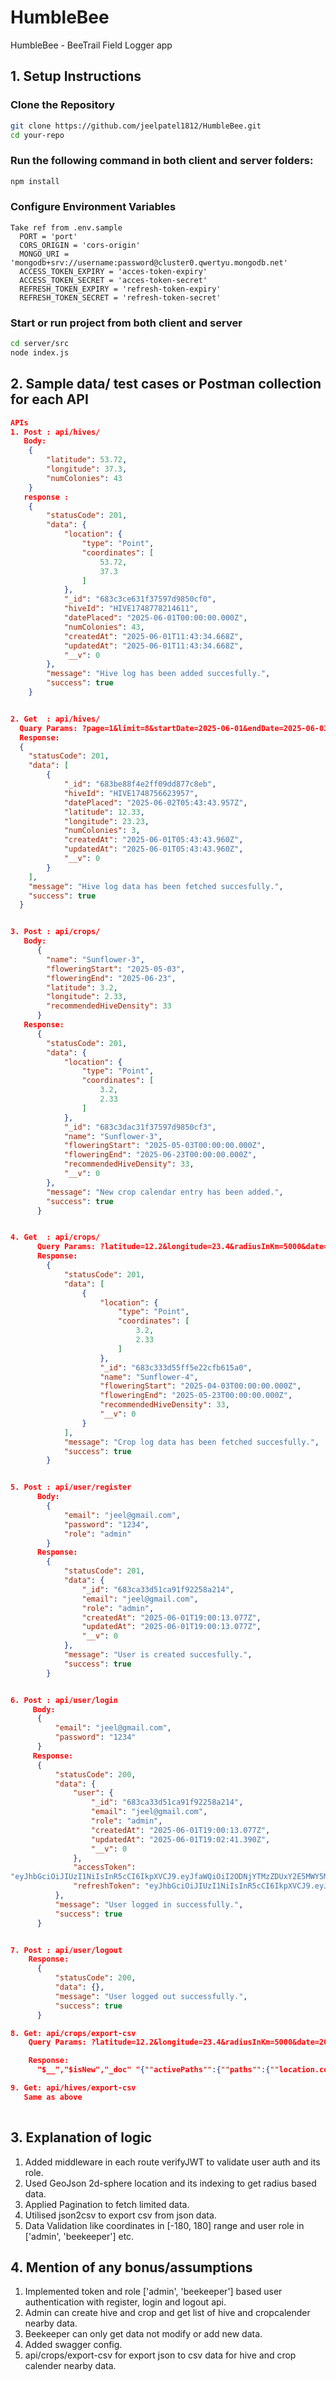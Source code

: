# HumbleBee
HumbleBee - BeeTrail Field Logger app

## 1. Setup Instructions

### Clone the Repository  
```bash
git clone https://github.com/jeelpatel1812/HumbleBee.git
cd your-repo
```

### Run the following command in both client and server folders:

```bash
npm install
```
### Configure Environment Variables
```
Take ref from .env.sample
  PORT = 'port'
  CORS_ORIGIN = 'cors-origin'
  MONGO_URI = 'mongodb+srv://username:password@cluster0.qwertyu.mongodb.net'
  ACCESS_TOKEN_EXPIRY = 'acces-token-expiry'
  ACCESS_TOKEN_SECRET = 'acces-token-secret'
  REFRESH_TOKEN_EXPIRY = 'refresh-token-expiry'
  REFRESH_TOKEN_SECRET = 'refresh-token-secret'
```

### Start or run project from both client and server
```bash
cd server/src
node index.js
```

## 2. Sample data/ test cases or Postman collection for each API

```json
APIs
1. Post : api/hives/
   Body:
    {
    	"latitude": 53.72,
        "longitude": 37.3,
        "numColonies": 43
    }
   response :
    {
        "statusCode": 201,
        "data": {
            "location": {
                "type": "Point",
                "coordinates": [
                    53.72,
                    37.3
                ]
            },
            "_id": "683c3ce631f37597d9850cf0",
            "hiveId": "HIVE1748778214611",
            "datePlaced": "2025-06-01T00:00:00.000Z",
            "numColonies": 43,
            "createdAt": "2025-06-01T11:43:34.668Z",
            "updatedAt": "2025-06-01T11:43:34.668Z",
            "__v": 0
        },
        "message": "Hive log has been added succesfully.",
        "success": true
    }


2. Get  : api/hives/
  Quary Params: ?page=1&limit=8&startDate=2025-06-01&endDate=2025-06-03
  Response:
  {
    "statusCode": 201,
    "data": [
        {
            "_id": "683be88f4e2ff09dd877c8eb",
            "hiveId": "HIVE1748756623957",
            "datePlaced": "2025-06-02T05:43:43.957Z",
            "latitude": 12.33,
            "longitude": 23.23,
            "numColonies": 3,
            "createdAt": "2025-06-01T05:43:43.960Z",
            "updatedAt": "2025-06-01T05:43:43.960Z",
            "__v": 0
        }
    ],
    "message": "Hive log data has been fetched succesfully.",
    "success": true
  }


3. Post : api/crops/
   Body:
      {
        "name": "Sunflower-3",
        "floweringStart": "2025-05-03",
        "floweringEnd": "2025-06-23",
        "latitude": 3.2,
        "longitude": 2.33,
        "recommendedHiveDensity": 33
      }
   Response:
      {
        "statusCode": 201,
        "data": {
            "location": {
                "type": "Point",
                "coordinates": [
                    3.2,
                    2.33
                ]
            },
            "_id": "683c3dac31f37597d9850cf3",
            "name": "Sunflower-3",
            "floweringStart": "2025-05-03T00:00:00.000Z",
            "floweringEnd": "2025-06-23T00:00:00.000Z",
            "recommendedHiveDensity": 33,
            "__v": 0
        },
        "message": "New crop calendar entry has been added.",
        "success": true
      }


4. Get  : api/crops/
      Query Params: ?latitude=12.2&longitude=23.4&radiusInKm=5000&date=2025-05-20
      Response:
        {
            "statusCode": 201,
            "data": [
                {
                    "location": {
                        "type": "Point",
                        "coordinates": [
                            3.2,
                            2.33
                        ]
                    },
                    "_id": "683c333d55ff5e22cfb615a0",
                    "name": "Sunflower-4",
                    "floweringStart": "2025-04-03T00:00:00.000Z",
                    "floweringEnd": "2025-05-23T00:00:00.000Z",
                    "recommendedHiveDensity": 33,
                    "__v": 0
                }
            ],
            "message": "Crop log data has been fetched succesfully.",
            "success": true
        }


5. Post : api/user/register
      Body:
        {
            "email": "jeel@gmail.com",
            "password": "1234",
            "role": "admin"
        }
      Response:
        {
            "statusCode": 201,
            "data": {
                "_id": "683ca33d51ca91f92258a214",
                "email": "jeel@gmail.com",
                "role": "admin",
                "createdAt": "2025-06-01T19:00:13.077Z",
                "updatedAt": "2025-06-01T19:00:13.077Z",
                "__v": 0
            },
            "message": "User is created succesfully.",
            "success": true
        }


6. Post : api/user/login
     Body:
      {
          "email": "jeel@gmail.com",
          "password": "1234"
      }
     Response:
      {
          "statusCode": 200,
          "data": {
              "user": {
                  "_id": "683ca33d51ca91f92258a214",
                  "email": "jeel@gmail.com",
                  "role": "admin",
                  "createdAt": "2025-06-01T19:00:13.077Z",
                  "updatedAt": "2025-06-01T19:02:41.390Z",
                  "__v": 0
              },
              "accessToken":           
"eyJhbGciOiJIUzI1NiIsInR5cCI6IkpXVCJ9.eyJfaWQiOiI2ODNjYTMzZDUxY2E5MWY5MjI1OGEyMTQiLCJlbWFpbCI6ImplZWxAZ21haWwuY29tIiwiaWF0IjoxNzQ4ODA0NTYxLCJleHAiOjE3NDg4OTA5NjF9.ORYOLfQGAW6vqBYVMDepUskQCvUnq7wCO09VMIKEdlM",
              "refreshToken": "eyJhbGciOiJIUzI1NiIsInR5cCI6IkpXVCJ9.eyJfaWQiOiI2ODNjYTMzZDUxY2E5MWY5MjI1OGEyMTQiLCJpYXQiOjE3NDg4MDQ1NjEsImV4cCI6MTc0OTY2ODU2MX0.0bVxi4o1cqifjqT1krlSVaa4XF-KoOpmbSUMiZw8wkk"
          },
          "message": "User logged in successfully.",
          "success": true
      }


7. Post : api/user/logout
    Response:
      {
          "statusCode": 200,
          "data": {},
          "message": "User logged out successfully.",
          "success": true
      }

8. Get: api/crops/export-csv
    Query Params: ?latitude=12.2&longitude=23.4&radiusInKm=5000&date=2025-05-20

    Response:
      "$__","$isNew","_doc" "{""activePaths"":{""paths"":{""location.coordinates"":""init"",""location.type"":""init"",""_id"":""init"",""name"":""init"",""floweringStart"":""init"",""floweringEnd"":""init"",""recommendedHiveDensity"":""init"",""__v"":""init""},""states"":{""require"":{},""init"":{""_id"":true,""name"":true,""floweringStart"":true,""floweringEnd"":true,""location.type"":true,""location.coordinates"":true,""recommendedHiveDensity"":true,""__v"":true}}},""skipId"":true}",false,"{""location"":{""type"":""Point"",""coordinates"":[3.2,2.33]},""_id"":""683c333d55ff5e22cfb615a0"",""name"":""Sunflower-4"",""floweringStart"":""2025-04-03T00:00:00.000Z"",""floweringEnd"":""2025-05-23T00:00:00.000Z"",""recommendedHiveDensity"":33,""__v"":0}"

9. Get: api/hives/export-csv
   Same as above
      
```

## 3. Explanation of logic
1. Added middleware in each route verifyJWT to validate user auth and its role.
2. Used GeoJson 2d-sphere location and its indexing to get radius based data.
3. Applied Pagination to fetch limited data.
4. Utilised json2csv to export csv from json data.
5. Data Validation like coordinates in [-180, 180] range and user role in ['admin', 'beekeeper'] etc.

## 4. Mention of any bonus/assumptions
1. Implemented token and role ['admin', 'beekeeper'] based user authentication with register, login and logout api.
2. Admin can create hive and crop and get list of hive and cropcalender nearby data.
3. Beekeeper can only get data not modify or add new data.
4. Added swagger config.
5. api/crops/export-csv for export json to csv data for hive and crop calender nearby data.

